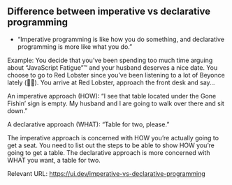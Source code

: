 ## Difference between imperative vs declarative programming
- “Imperative programming is like how you do something, and declarative programming is more like what you do.”

Example:
You decide that you’ve been spending too much time arguing about “JavaScript Fatigue”™ and your husband deserves a nice date. You choose to go to Red Lobster since you’ve been listening to a lot of Beyonce lately (👑🐝). You arrive at Red Lobster, approach the front desk and say…

An imperative approach (HOW): “I see that table located under the Gone Fishin’ sign is empty. My husband and I are going to walk over there and sit down.”

A declarative approach (WHAT): “Table for two, please.”

The imperative approach is concerned with HOW you’re actually going to get a seat. You need to list out the steps to be able to show HOW you’re going to get a table. The declarative approach is more concerned with WHAT you want, a table for two.

Relevant URL: https://ui.dev/imperative-vs-declarative-programming
